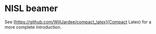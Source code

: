 # NISL beamer
See [https://github.com/WillJardee/compact_latex](Compact Latex) for a more complete introduction.
